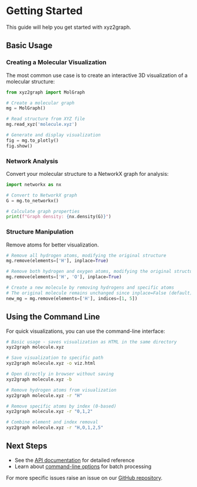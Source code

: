 # Getting Started

This guide will help you get started with xyz2graph.

## Basic Usage

### Creating a Molecular Visualization

The most common use case is to create an interactive 3D visualization of a molecular structure:

```python
from xyz2graph import MolGraph

# Create a molecular graph
mg = MolGraph()

# Read structure from XYZ file
mg.read_xyz('molecule.xyz')

# Generate and display visualization
fig = mg.to_plotly()
fig.show()
```

### Network Analysis

Convert your molecular structure to a NetworkX graph for analysis:

```python
import networkx as nx

# Convert to NetworkX graph
G = mg.to_networkx()

# Calculate graph properties
print(f"Graph density: {nx.density(G)}")
```

### Structure Manipulation

Remove atoms for better visualization.

```python
# Remove all hydrogen atoms, modifying the original structure
mg.remove(elements=['H'], inplace=True)

# Remove both hydrogen and oxygen atoms, modifying the original structure
mg.remove(elements=['H', 'O'], inplace=True)

# Create a new molecule by removing hydrogens and specific atoms
# The original molecule remains unchanged since inplace=False (default)
new_mg = mg.remove(elements=['H'], indices=[1, 5])
```

## Using the Command Line

For quick visualizations, you can use the command-line interface:

```bash
# Basic usage - saves visualization as HTML in the same directory
xyz2graph molecule.xyz

# Save visualization to specific path
xyz2graph molecule.xyz -o viz.html

# Open directly in browser without saving
xyz2graph molecule.xyz -b

# Remove hydrogen atoms from visualization
xyz2graph molecule.xyz -r "H"

# Remove specific atoms by index (0-based)
xyz2graph molecule.xyz -r "0,1,2"

# Combine element and index removal
xyz2graph molecule.xyz -r "H,O,1,2,5"
```

## Next Steps

- See the [API documentation](python.md) for detailed reference
- Learn about [command-line options](cli.md) for batch processing

For more specific issues raise an issue on our [GitHub repository](https://github.com/zotko/xyz2graph/issues).

